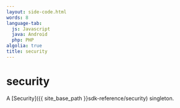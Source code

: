 ```yaml
---
layout: side-code.html
words: 8
language-tab:
  js: Javascript
  java: Android
  php: PHP
algolia: true
title: security
---
```


# security

A [Security]({{ site_base_path }}sdk-reference/security) singleton.
